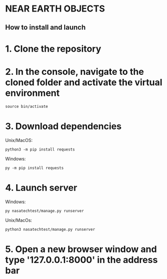 # NEAR EARTH OBJECTS

## How to install and launch

# 1. Clone the repository


# 2. In the console, navigate to the cloned folder and activate the virtual environment

`source bin/activate`


# 3. Download dependencies

Unix/MacOS:

`python3 -m pip install requests`


Windows:

`py -m pip install requests`

# 4. Launch server

Windows:

`py nasatechtest/manage.py runserver`

Unix/MacOs:

`python3 nasatechtest/manage.py runserver`


# 5. Open a new browser window and type '127.0.0.1:8000' in the address bar
